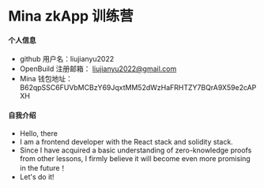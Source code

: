 # Mina zkApp 训练营


#### 个人信息

- github 用户名：liujianyu2022
- OpenBuild 注册邮箱： liujianyu2022@gmail.com
- Mina 钱包地址：B62qpSSC6FUVbMCBzY69JqxtMM52dWzHaFRHTZY7BQrA9X59e2cAPXH

#### 自我介绍

- Hello, there
- I am a frontend developer with the React stack and solidity stack.
- Since I have acquired a basic understanding of zero-knowledge proofs from other lessons, I firmly believe it will become even more promising in the future！
- Let's do it!
